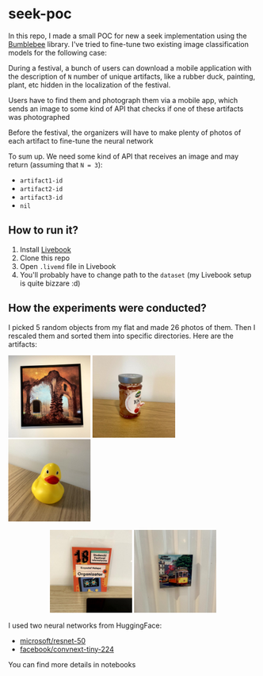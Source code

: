 # seek-poc
In this repo, I made a small POC for new a seek implementation using the [Bumblebee](https://github.com/elixir-nx/bumblebee) library. I've tried to fine-tune two existing image classification models for the following case:

During a festival, a bunch of users can download a mobile application with the description of `N` number of unique artifacts, like a rubber duck, painting, plant, etc hidden in the localization of the festival.

Users have to find them and photograph them via a mobile app, which sends an image to some kind of API that checks if one of these artifacts was photographed

Before the festival, the organizers will have to make plenty of photos of each artifact to fine-tune the neural network

To sum up. We need some kind of API that receives an image and may return (assuming that `N = 3`):

- `artifact1-id`
- `artifact2-id`
- `artifact3-id`
- `nil`

## How to run it?
1. Install [Livebook](https://livebook.dev/)
2. Clone this repo
3. Open `.livemd` file in Livebook
4. You'll probably have to change path to the `dataset` (my Livebook setup is quite bizzare :d)

## How the experiments were conducted?

I picked 5 random objects from my flat and made 26 photos of them. Then I rescaled them and sorted them into specific directories. Here are the artifacts:

<img width="33%" src="https://github.com/kraleppa/seek-poc/blob/main/dataset/0/IMG_3600.jpg"> </img>
<img width="33%" src="https://github.com/kraleppa/seek-poc/blob/main/dataset/1/IMG_3548.jpg"> </img>
<img width="33%" src="https://github.com/kraleppa/seek-poc/blob/main/dataset/2/IMG_3522.jpg"></img>
<p align="center">
  <img width="33%" src="https://github.com/kraleppa/seek-poc/blob/main/dataset/3/IMG_3574.jpg"> </img>
  <img width="33%" src="https://github.com/kraleppa/seek-poc/blob/main/dataset/4/IMG_3626.jpg"></img>
</p>

I used two neural networks from HuggingFace:
- [microsoft/resnet-50](https://huggingface.co/microsoft/resnet-50)
- [facebook/convnext-tiny-224](https://huggingface.co/facebook/convnext-tiny-224)

You can find more details in notebooks





